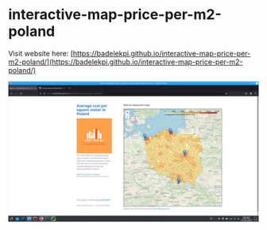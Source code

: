 # interactive-map-price-per-m2-poland

Visit website here: [https://badelekpi.github.io/interactive-map-price-per-m2-poland/](https://badelekpi.github.io/interactive-map-price-per-m2-poland/)

![Screenshot](screenshot_web.png)


